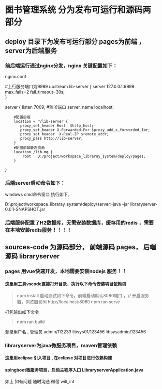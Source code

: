 
# 图书管理系统 分为发布可运行和源码两部分

## deploy 目录下为发布可运行部分 pages为前端 ， server为后端服务

### 前后端运行通过nginx分发，nginx 关键配置如下：
   nginx.conf

   #上行服务端口为9999
   upstream lib-server {
        server 127.0.0.1:9999 max_fails=2 fail_timeout=30s;   
   }


   server {
        listen       7009; #监听端口
        server_name  localhost;

        #配置后端 
        location ~ ^/lib-server {
           proxy_set_header Host  $http_host;
           proxy_set_header X-Forwarded-For $proxy_add_x_forwarded_for;
           proxy_set_header  X-Real-IP $remote_addr;
           proxy_pass http://lib-server;
        }
        #配置前端静态资源
        location /lib-mg {
            root   D:/project/workspace_libraray_system/deploy/pages;
        } 
   }

### 后端server启动命令如下：
windows cmd命令窗口 执行如下，

D:\project\workspace_libraray_system\deploy\server>java -jar libraryserver-0.0.1-SNAPSHOT.jar

### 后端服务配置了H2数据库，无需安装数据库，缓存用的redis ，需要在本地安装redis服务！！！！


## sources-code 为源码部分， 前端源码 pages， 后端源码 libraryserver

### pages 用vue快速开发，本地需要安装nodejs 服务！！
#### 这里用工具vscode直接打开目录，执行以下命令安装项目依赖包
>npm install
启动测试如下命令，前端启动默认8080端口 ，// 开启服务器，浏览器访问 http://localhost:8080
>npm run serve

打包输出如下命令
>npm run build

登录用户名 , 管理员 admin/112233 
libsys01/123456
libsysadmin/123456

### libraryserver为java微服务项目，maven管理依赖
#### 这里用eclipse 引入项目 , 在eclipse 对项目进行依赖构建
#### spingboot微服务项目，启动主程序入口 LibraryserverApplication.java

如上 如有问题 随时沟通 微信 will_int


